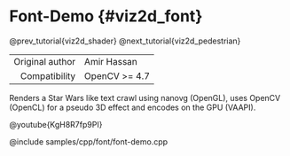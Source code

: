# Font-Demo {#viz2d_font}

@prev_tutorial{viz2d_shader}
@next_tutorial{viz2d_pedestrian}

|    |    |
| -: | :- |
| Original author | Amir Hassan |
| Compatibility | OpenCV >= 4.7 |

Renders a Star Wars like text crawl using nanovg (OpenGL), uses OpenCV (OpenCL) for a pseudo 3D effect and encodes on the GPU (VAAPI).

@youtube{KgH8R7fp9PI}

@include samples/cpp/font/font-demo.cpp

